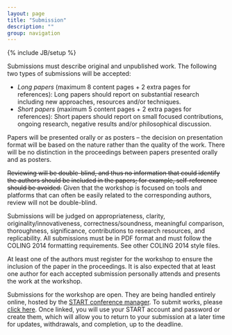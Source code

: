 ```yaml
---
layout: page
title: "Submission"
description: ""
group: navigation
---
```

{% include JB/setup %}

Submissions must describe original and unpublished work.
The following two types of submissions will be accepted:

- *Long papers* (maximum 8 content pages + 2 extra pages for references): Long papers should report on substantial research including new approaches, resources and/or techniques.
- *Short papers* (maximum 5 content pages + 2 extra pages for references): Short papers should report on small focused contributions, ongoing research, negative results and/or philosophical discussion.

Papers will be presented orally or as posters – the decision on presentation format will be based on the nature rather than the quality of the work. There will be no distinction in the proceedings between papers presented orally and as posters.

<s>Reviewing will be double-blind, and thus no information that could identify the authors should be included in the papers; for example, self-reference should be avoided.</s> Given that the workshop is focused on tools and platforms that can often be easily related to the corresponding authors, review will not be double-blind.

Submissions will be judged on appropriateness, clarity, originality/innovativeness, correctness/soundness, meaningful comparison, thoroughness, significance, contributions to research resources, and replicability. All submissions must be in PDF format and must follow the COLING 2014 formatting requirements. See other COLING 2014 style files.

At least one of the authors must register for the workshop to ensure the inclusion of the paper in the proceedings. It is also expected that at least one author for each accepted submission personally attends and presents the work at the workshop.

Submissions for the workshop are open. They are being handled entirely online, hosted by the [START conference manager](https://www.softconf.com/coling2014/WS-11/). To submit works, please [click here](https://www.softconf.com/coling2014/WS-11/). Once linked, you will use your START account and password or create them, which will allow you to return to your submission at a later time for updates, withdrawals, and completion, up to the deadline.
